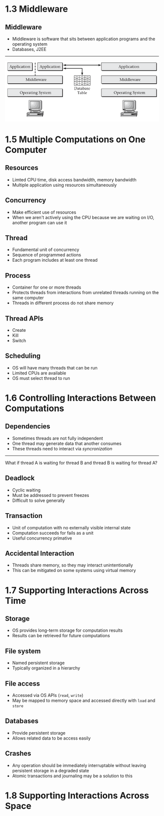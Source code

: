 1.3 Middleware
==============

Middleware
----------

- Middleware is software that sits between application programs and the operating system
- Databases, J2EE

---

![Middleware](media/1-2.png)

1.5 Multiple Computations on One Computer
=========================================

Resources
---------

- Limted CPU time, disk access bandwidth, memory bandwidth
- Multiple application using resources simultaneously

Concurrency
-----------

- Make efficient use of resources
- When we aren't actively using the CPU because we are waiting on I/O, another program can use it

Thread
------

- Fundamental unit of concurrency
- Sequence of programmed actions
- Each program includes at least one thread

Process
-------

- Container for one or more threads
- Protects threads from interactions from unrelated threads running on the same computer
- Threads in different process do not share memory

Thread APIs
-----------

- Create 
- Kill
- Switch

Scheduling
----------

- OS will have many threads that can be run
- Limited CPUs are available
- OS must select thread to run

1.6 Controlling Interactions Between Computations
=================================================

Dependencies
------------

- Sometimes threads are not fully independent
- One thread may generate data that another consumes
- These threads need to interact via *syncronization*

---

What if thread A is waiting for thread B and thread B is waiting for thread A?

Deadlock
--------

- Cyclic waiting
- Must be addressed to prevent freezes
- Difficult to solve generally

Transaction
-----------

- Unit of computation with no externally visible internal state
- Computation succeeds for fails as a unit
- Useful concurrency primative

Accidental Interaction
----------------------

- Threads share memory, so they may interact unintentionally
- This can be mitigated on some systems using virtual memory

1.7 Supporting Interactions Across Time
=======================================

Storage
-------

- OS provides long-term storage for computation results
- Results can be retrieved for future computations

File system
-----------

- Named persistent storage
- Typically organized in a hierarchy

File access
-----------

- Accessed via OS APIs (`read`, `write`)
- May be mapped to memory space and accessed directly with `load` and `store`

Databases
---------

- Provide persistent storage
- Allows related data to be access easily

Crashes
-------

- Any operation should be immediately interruptable without leaving persistent storage in a degraded state
- Atomic transactions and journaling may be a solution to this

1.8 Supporting Interactions Across Space
========================================

